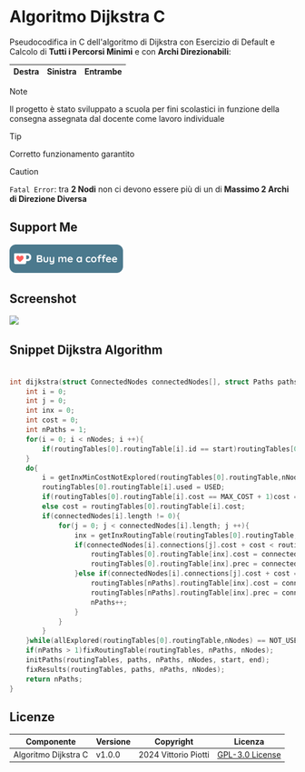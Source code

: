 # Algoritmo Dijkstra C
Pseudocodifica in C dell'algoritmo di Dijkstra con Esercizio di Default e Calcolo di **Tutti i Percorsi Minimi** e con **Archi Direzionabili**:


|Destra|Sinistra|Entrambe|
|---|---|---|


> [!NOTE]
> Il progetto è stato sviluppato a scuola per fini scolastici in funzione della consegna assegnata dal docente come lavoro individuale



> [!TIP]
> Corretto funzionamento garantito

> [!CAUTION] 
> `Fatal Error`: tra **2 Nodi** non ci devono essere più di un di **Massimo 2 Archi di Direzione Diversa**

## Support Me

[<img width="200" src="https://github.com/vittorioPiotti/vittorioPiotti/blob/main/immagini/support.png"/>](https://ko-fi.com/vittoriopiotti)


## Screenshot

<img width="300" src="https://github.com/vittorioPiotti/Algoritmo-Dijkstra-C/blob/main/snap.png"/>


## Snippet Dijkstra Algorithm

```c

int dijkstra(struct ConnectedNodes connectedNodes[], struct Paths paths[], struct RoutingTables routingTables[],int start, int end,int nNodes){
    int i = 0;
    int j = 0;
    int inx = 0;
    int cost = 0;
    int nPaths = 1;
    for(i = 0; i < nNodes; i ++){
        if(routingTables[0].routingTable[i].id == start)routingTables[0].routingTable[i].cost = 0;
    }
    do{
        i = getInxMinCostNotExplored(routingTables[0].routingTable,nNodes);
        routingTables[0].routingTable[i].used = USED;
        if(routingTables[0].routingTable[i].cost == MAX_COST + 1)cost = 0;
        else cost = routingTables[0].routingTable[i].cost;
        if(connectedNodes[i].length != 0){
            for(j = 0; j < connectedNodes[i].length; j ++){
                inx = getInxRoutingTable(routingTables[0].routingTable,connectedNodes[i].connections[j].id,nNodes );
                if(connectedNodes[i].connections[j].cost + cost < routingTables[0].routingTable[inx].cost){
                    routingTables[0].routingTable[inx].cost = connectedNodes[i].connections[j].cost + cost;
                    routingTables[0].routingTable[inx].prec = connectedNodes[i].id;
                }else if(connectedNodes[i].connections[j].cost + cost == routingTables[0].routingTable[inx].cost){
                    routingTables[nPaths].routingTable[inx].cost = connectedNodes[i].connections[j].cost + cost;
                    routingTables[nPaths].routingTable[inx].prec = connectedNodes[i].id;
                    nPaths++;
                }
            }
        }
    }while(allExplored(routingTables[0].routingTable,nNodes) == NOT_USED);
    if(nPaths > 1)fixRoutingTable(routingTables, nPaths, nNodes);
    initPaths(routingTables, paths, nPaths, nNodes, start, end);
    fixResults(routingTables, paths, nPaths, nNodes);
    return nPaths;
}

```

## Licenze

| Componente         | Versione  | Copyright                         | Licenza                                                       |
|--------------------|-----------|-----------------------------------|---------------------------------------------------------------|
| Algoritmo Dijkstra C | v1.0.0    | 2024 Vittorio Piotti              | [GPL-3.0 License](https://github.com/vittorioPiotti/Algoritmo-Dijkstra-C/blob/main/LICENSE.md) |
